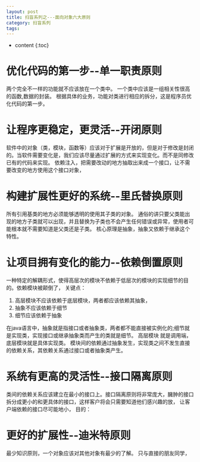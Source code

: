 ```yaml
---
layout: post
title: 扫盲系列之---面向对象六大原则
category: 扫盲系列
tags: 
---
```

* content
{:toc}


# 优化代码的第一步--单一职责原则
两个完全不一样的功能就不应该放在一个类中。
一个类中应该是一组相关性很高的函数,数据的封装。
根据具体的业务，功能对类进行相应的拆分，这是程序员优化代码的第一步。
# 让程序更稳定，更灵活--开闭原则
软件中的对象（类，模块，函数等）应该对于扩展是开放的，但是对于修改是封闭的。当软件需要变化是，我们应该尽量通过扩展的方式来实现变化。而不是同修改已有的代码来实现。
依赖注入，把需要改动的地方抽取出来成一个接口，让不需要改变的地方使用这个接口对象，

# 构建扩展性更好的系统--里氏替换原则
所有引用基类的地方必须能够透明的使用其子类的对象。
通俗的讲只要父类能出现的地方子类就可以出现，并且替换为子类也不会产生任何错误或异常，使用者可能根本就不需要知道是父类还是子类。
核心原理是抽象，抽象又依赖于继承这个特性。
# 让项目拥有变化的能力--依赖倒置原则
一种特定的解耦形式，使得高层次的模块不依赖于低层次的模块的实现细节的目的。依赖模块被颠倒了，
关键点：
1. 高层模块不应该依赖于底层模块，两者都应该依赖其抽象，
2. 抽象不应该依赖于细节
3. 细节应该依赖于抽象

在java语言中，抽象就是指接口或者抽象类，两者都不能直接被实例化的;细节就是实现类，实现接口或继承抽象类而产生的类就是细节。
高层模块 就是调用端，底层模块就是具体实现类。
模块间的依赖通过抽象发生，实现类之间不发生直接的依赖关系，其依赖关系通过接口或者抽象类产生。

# 系统有更高的灵活性--接口隔离原则
类间的依赖关系应该建立在最小的接口上。接口隔离原则将非常庞大，臃肿的接口拆分成更小的和更具体的接口，这样客户将会只需要知道他们感兴趣的放，
让客户端依赖的接口尽可能地小，
目的：
# 更好的扩展性--迪米特原则
最少知识原则，一个对象应该对其他对象有最少的了解。
只与直接的朋友同学，
